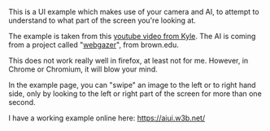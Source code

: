 This is a UI example which makes use of your camera and AI, to attempt to understand to what part of the screen you're looking at.

The example is taken from this [youtube video from Kyle](https://www.youtube.com/watch?v=6s2Ug-eVpVc). The AI is coming from a project called "[webgazer](https://webgazer.cs.brown.edu/)", from brown.edu.

This does not work really well in firefox, at least not for me. However, in Chrome or Chromium, it will blow your mind.

In the example page, you can "swipe" an image to the left or to right hand side, only by looking to the left or right part of the screen for more than one second.

I have a working example online here: https://aiui.w3b.net/
